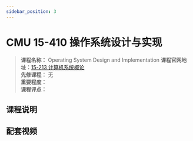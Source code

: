 ```yaml
---
sidebar_position: 3
---
```


# CMU 15-410 操作系统设计与实现

>**课程名称：** Operating System Design and Implementation 
**课程官网地址：**[15-213 计算机系统概论](https://hackway.org/docs/cs/sophomore/system/cs15213)     
**先修课程：** 无  
**重要程度：**     
**课程评点：** 

## 课程说明



## 配套视频




